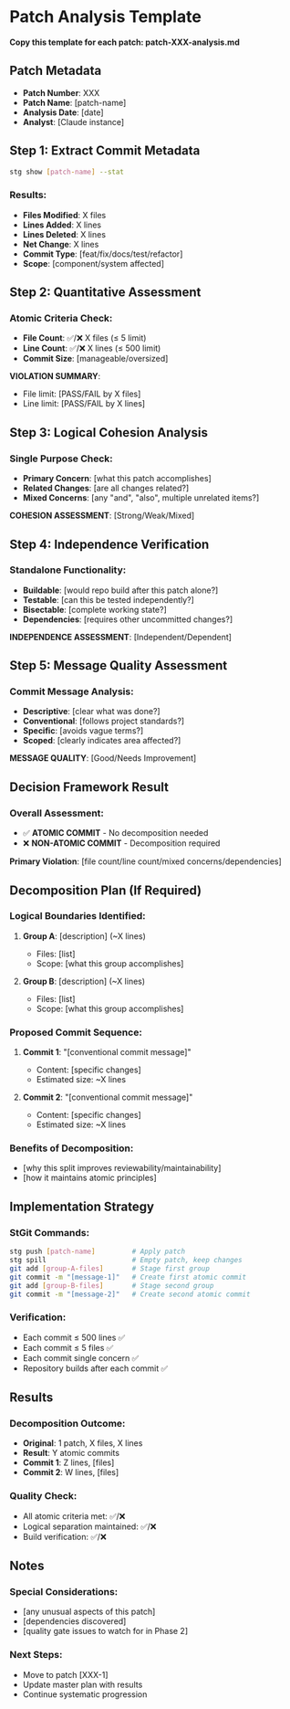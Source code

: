 # Patch Analysis Template

**Copy this template for each patch: patch-XXX-analysis.md**

## Patch Metadata

- **Patch Number**: XXX
- **Patch Name**: [patch-name]
- **Analysis Date**: [date]
- **Analyst**: [Claude instance]

## Step 1: Extract Commit Metadata

```bash
stg show [patch-name] --stat
```

### Results:
- **Files Modified**: X files
- **Lines Added**: X lines
- **Lines Deleted**: X lines
- **Net Change**: X lines
- **Commit Type**: [feat/fix/docs/test/refactor]
- **Scope**: [component/system affected]

## Step 2: Quantitative Assessment

### Atomic Criteria Check:
- **File Count**: ✅/❌ X files (≤ 5 limit)
- **Line Count**: ✅/❌ X lines (≤ 500 limit)  
- **Commit Size**: [manageable/oversized]

**VIOLATION SUMMARY**:
- File limit: [PASS/FAIL by X files]
- Line limit: [PASS/FAIL by X lines]

## Step 3: Logical Cohesion Analysis

### Single Purpose Check:
- **Primary Concern**: [what this patch accomplishes]
- **Related Changes**: [are all changes related?]
- **Mixed Concerns**: [any "and", "also", multiple unrelated items?]

**COHESION ASSESSMENT**: [Strong/Weak/Mixed]

## Step 4: Independence Verification

### Standalone Functionality:
- **Buildable**: [would repo build after this patch alone?]
- **Testable**: [can this be tested independently?]
- **Bisectable**: [complete working state?]
- **Dependencies**: [requires other uncommitted changes?]

**INDEPENDENCE ASSESSMENT**: [Independent/Dependent]

## Step 5: Message Quality Assessment

### Commit Message Analysis:
- **Descriptive**: [clear what was done?]
- **Conventional**: [follows project standards?]
- **Specific**: [avoids vague terms?]
- **Scoped**: [clearly indicates area affected?]

**MESSAGE QUALITY**: [Good/Needs Improvement]

## Decision Framework Result

### Overall Assessment:
- ✅ **ATOMIC COMMIT** - No decomposition needed
- ❌ **NON-ATOMIC COMMIT** - Decomposition required

**Primary Violation**: [file count/line count/mixed concerns/dependencies]

## Decomposition Plan (If Required)

### Logical Boundaries Identified:
1. **Group A**: [description] (~X lines)
   - Files: [list]
   - Scope: [what this group accomplishes]

2. **Group B**: [description] (~X lines)  
   - Files: [list]
   - Scope: [what this group accomplishes]

### Proposed Commit Sequence:
1. **Commit 1**: "[conventional commit message]"
   - Content: [specific changes]
   - Estimated size: ~X lines

2. **Commit 2**: "[conventional commit message]"
   - Content: [specific changes]  
   - Estimated size: ~X lines

### Benefits of Decomposition:
- [why this split improves reviewability/maintainability]
- [how it maintains atomic principles]

## Implementation Strategy

### StGit Commands:
```bash
stg push [patch-name]         # Apply patch
stg spill                     # Empty patch, keep changes
git add [group-A-files]       # Stage first group
git commit -m "[message-1]"   # Create first atomic commit
git add [group-B-files]       # Stage second group  
git commit -m "[message-2]"   # Create second atomic commit
```

### Verification:
- Each commit ≤ 500 lines ✅
- Each commit ≤ 5 files ✅
- Each commit single concern ✅
- Repository builds after each commit ✅

## Results

### Decomposition Outcome:
- **Original**: 1 patch, X files, X lines
- **Result**: Y atomic commits
- **Commit 1**: Z lines, [files]
- **Commit 2**: W lines, [files]

### Quality Check:
- All atomic criteria met: ✅/❌
- Logical separation maintained: ✅/❌
- Build verification: ✅/❌

## Notes

### Special Considerations:
- [any unusual aspects of this patch]
- [dependencies discovered]
- [quality gate issues to watch for in Phase 2]

### Next Steps:
- Move to patch [XXX-1]
- Update master plan with results
- Continue systematic progression